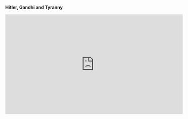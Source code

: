 **Hitler, Gandhi and Tyranny**
<iframe width="560" height="315" src="https://www.youtube.com/embed/IC8QnzXhSCU" frameborder="0" allow="accelerometer; autoplay; encrypted-media; gyroscope; picture-in-picture" allowfullscreen></iframe>
